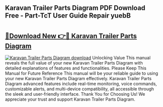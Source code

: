 ## Karavan Trailer Parts Diagram PDF Download Free - Part-TcT User Guide Repair yuebB

# <h2><a href="http://dfqqd4.blite.top/?on=Karavan+Trailer+Parts+Diagram">🔗Download New 👉🔴 Karavan Trailer Parts Diagram</a></h2>

[![Karavan Trailer Parts Diagram download](https://i.imgur.com/lujVjoI.png)](http://dfqqd4.blite.top/?on=Karavan+Trailer+Parts+Diagram)
Unlocking Value This manual reveals the full value of your new Karavan Trailer Parts Diagram with detailed explanations of features and functionalities. Please Keep This Manual for Future Reference This manual will be your reliable guide to using your new Karavan Trailer Parts Diagram effectively. Karavan Trailer Parts Diagram advanced features include real-time monitoring, voice commands, customizable alerts, and multi-device compatibility, all accessible through the sleek and user-friendly interface. Thank You for Choosing Us! We appreciate your trust and support Karavan Trailer Parts Diagram.
